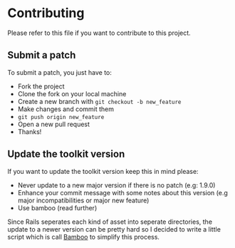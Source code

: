 # Contributing

Please refer to this file if you want to contribute to this project.

## Submit a patch

To submit a patch, you just have to:

* Fork the project
* Clone the fork on your local machine
* Create a new branch with `git checkout -b new_feature`
* Make changes and commit them
* `git push origin new_feature`
* Open a new pull request
* Thanks!

## Update the toolkit version

If you want to update the toolkit version keep this in mind please:

* Never update to a new major version if there is no patch (e.g: 1.9.0)
* Enhance your commit message with some notes about this version (e.g major
incompatibilities or major new feature)
* Use bamboo (read further)

Since Rails seperates each kind of asset into seperate directories, the update
to a newer version can be pretty hard so I decided to write a little script
which is call [Bamboo] to simplify this process.

[Bamboo]: https://gist.github.com/robin850/5325645
